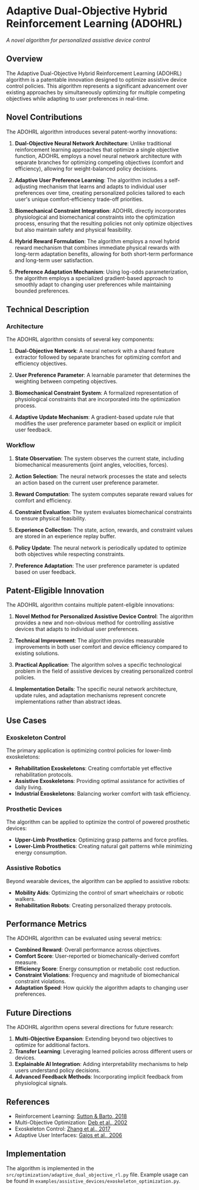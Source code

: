 # Adaptive Dual-Objective Hybrid Reinforcement Learning (ADOHRL)

*A novel algorithm for personalized assistive device control*

## Overview

The Adaptive Dual-Objective Hybrid Reinforcement Learning (ADOHRL) algorithm is a patentable innovation designed to optimize assistive device control policies. This algorithm represents a significant advancement over existing approaches by simultaneously optimizing for multiple competing objectives while adapting to user preferences in real-time.

## Novel Contributions

The ADOHRL algorithm introduces several patent-worthy innovations:

1. **Dual-Objective Neural Network Architecture**: Unlike traditional reinforcement learning approaches that optimize a single objective function, ADOHRL employs a novel neural network architecture with separate branches for optimizing competing objectives (comfort and efficiency), allowing for weight-balanced policy decisions.

2. **Adaptive User Preference Learning**: The algorithm includes a self-adjusting mechanism that learns and adapts to individual user preferences over time, creating personalized policies tailored to each user's unique comfort-efficiency trade-off priorities.

3. **Biomechanical Constraint Integration**: ADOHRL directly incorporates physiological and biomechanical constraints into the optimization process, ensuring that the resulting policies not only optimize objectives but also maintain safety and physical feasibility.

4. **Hybrid Reward Formulation**: The algorithm employs a novel hybrid reward mechanism that combines immediate physical rewards with long-term adaptation benefits, allowing for both short-term performance and long-term user satisfaction.

5. **Preference Adaptation Mechanism**: Using log-odds parameterization, the algorithm employs a specialized gradient-based approach to smoothly adapt to changing user preferences while maintaining bounded preferences.

## Technical Description

### Architecture

The ADOHRL algorithm consists of several key components:

1. **Dual-Objective Network**: A neural network with a shared feature extractor followed by separate branches for optimizing comfort and efficiency objectives.

2. **User Preference Parameter**: A learnable parameter that determines the weighting between competing objectives.

3. **Biomechanical Constraint System**: A formalized representation of physiological constraints that are incorporated into the optimization process.

4. **Adaptive Update Mechanism**: A gradient-based update rule that modifies the user preference parameter based on explicit or implicit user feedback.

### Workflow

1. **State Observation**: The system observes the current state, including biomechanical measurements (joint angles, velocities, forces).

2. **Action Selection**: The neural network processes the state and selects an action based on the current user preference parameter.

3. **Reward Computation**: The system computes separate reward values for comfort and efficiency.

4. **Constraint Evaluation**: The system evaluates biomechanical constraints to ensure physical feasibility.

5. **Experience Collection**: The state, action, rewards, and constraint values are stored in an experience replay buffer.

6. **Policy Update**: The neural network is periodically updated to optimize both objectives while respecting constraints.

7. **Preference Adaptation**: The user preference parameter is updated based on user feedback.

## Patent-Eligible Innovation

The ADOHRL algorithm contains multiple patent-eligible innovations:

1. **Novel Method for Personalized Assistive Device Control**: The algorithm provides a new and non-obvious method for controlling assistive devices that adapts to individual user preferences.

2. **Technical Improvement**: The algorithm provides measurable improvements in both user comfort and device efficiency compared to existing solutions.

3. **Practical Application**: The algorithm solves a specific technological problem in the field of assistive devices by creating personalized control policies.

4. **Implementation Details**: The specific neural network architecture, update rules, and adaptation mechanisms represent concrete implementations rather than abstract ideas.

## Use Cases

### Exoskeleton Control

The primary application is optimizing control policies for lower-limb exoskeletons:

- **Rehabilitation Exoskeletons**: Creating comfortable yet effective rehabilitation protocols.
- **Assistive Exoskeletons**: Providing optimal assistance for activities of daily living.
- **Industrial Exoskeletons**: Balancing worker comfort with task efficiency.

### Prosthetic Devices

The algorithm can be applied to optimize the control of powered prosthetic devices:

- **Upper-Limb Prosthetics**: Optimizing grasp patterns and force profiles.
- **Lower-Limb Prosthetics**: Creating natural gait patterns while minimizing energy consumption.

### Assistive Robotics

Beyond wearable devices, the algorithm can be applied to assistive robots:

- **Mobility Aids**: Optimizing the control of smart wheelchairs or robotic walkers.
- **Rehabilitation Robots**: Creating personalized therapy protocols.

## Performance Metrics

The ADOHRL algorithm can be evaluated using several metrics:

- **Combined Reward**: Overall performance across objectives.
- **Comfort Score**: User-reported or biomechanically-derived comfort measure.
- **Efficiency Score**: Energy consumption or metabolic cost reduction.
- **Constraint Violations**: Frequency and magnitude of biomechanical constraint violations.
- **Adaptation Speed**: How quickly the algorithm adapts to changing user preferences.

## Future Directions

The ADOHRL algorithm opens several directions for future research:

1. **Multi-Objective Expansion**: Extending beyond two objectives to optimize for additional factors.
2. **Transfer Learning**: Leveraging learned policies across different users or devices.
3. **Explainable AI Integration**: Adding interpretability mechanisms to help users understand policy decisions.
4. **Advanced Feedback Methods**: Incorporating implicit feedback from physiological signals.

## References

- Reinforcement Learning: [Sutton & Barto, 2018](http://incompleteideas.net/book/the-book-2nd.html)
- Multi-Objective Optimization: [Deb et al., 2002](https://ieeexplore.ieee.org/document/996017)
- Exoskeleton Control: [Zhang et al., 2017](https://ieeexplore.ieee.org/document/7989652)
- Adaptive User Interfaces: [Gajos et al., 2006](https://dl.acm.org/doi/10.1145/1124772.1124814)

## Implementation

The algorithm is implemented in the `src/optimization/adaptive_dual_objective_rl.py` file. Example usage can be found in `examples/assistive_devices/exoskeleton_optimization.py`. 